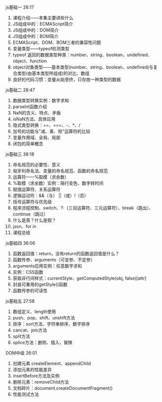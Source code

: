 js基础一	26:17
1. 课程介绍——本集主要讲些什么
2. JS组成中的：ECMAScript简介
3. JS组成中的：DOM简介
4. JS组成中的：BOM简介
5. ECMAScript、DOM、BOM三者的兼容性问题
6. 变量类型——typeof检测类型
7. typeof 返回的数据类型种类：number、string、boolean、undefined、object、function
8. object对象类型——基本类型(number、string、boolean、undefined)与复合类型(由基本类型所组成)的对比、数组
9. 良好的代码习惯：变量从始至终，只存放一种类型的数据

js基础二	28:47
1. 数据类型转换实例：数字求和
2. parseInt函数介绍
3. NaN的含义、特点、矛盾
4. isNaN方法、具体应用
5. 隐式类型转换：==、===、-、*、/
6. 加号的功能与"减、乘、除"运算符的比较
7. 变量作用域、全局、局部
8. 闭包的简单概念

js基础三	38:18
1. 命名规范的必要性、意义
2. 匈牙利命名法、变量的命名规范、函数的命名规范
3. 运算符——%取模（求余数）
4. %取模（求余数）实例：隔行变色、数字转时间
5. 赋值运算符、关系运算符
6. 逻辑运动符：&&（与） ||（或）!（否）
7. 括号运算符与优先级
8. 程序流程控制、switch、?:（三目运算符、三元运算符）、break（跳出）、continue（跳过）
9. 什么是真？什么是假？
10. json、for in
11. 课程总结

js基础四	36:06
1. 函数返回值：return，没有return的函数返回值是什么？
2. 函数传参、arguments（可变参、不定参）
3. arguments应用实例：任意数字求和
4. 实例：CSS函数
5. 获取非行间样式：currentStyle、getComputedStyle(obj, false)[attr]
6. 封装可重用的getStyle()函数
7. 函数传参的可读性

js基础五	27:58
1. 数组定义、length使用
2. push、pop、shift、unshift方法
3. 排序：sort方法、字符串排序、数字排序
4. cancat、join方法
5. split方法
6. splice方法：删除、插入、替换

DOM中级	26:01
1. 创建元素 createElement、appendChild
2. 添加元素的性能差异
3. insertBefore方法及实例
4. 删除元素：removeChild方法
5. 文档碎片：document.createDocumentFragment()
6. 性能测试方法
